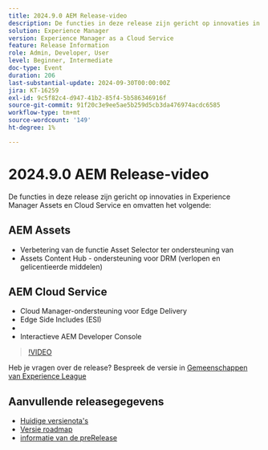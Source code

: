 ```yaml
---
title: 2024.9.0 AEM Release-video
description: De functies in deze release zijn gericht op innovaties in Experience Manager Assets en Cloud Service en omvatten de volgende:AEM Assets - Asset Selector Enhancement to Support Collections ​ Assets Content Hub - support DRM (expired and licensed assets) ​ AEM Cloud Service - Cloud Manager Support for Edge Delivery ​ Edge Side Includes (ESI) ​ Basic Authentication ​ Interactive AEM
solution: Experience Manager
version: Experience Manager as a Cloud Service
feature: Release Information
role: Admin, Developer, User
level: Beginner, Intermediate
doc-type: Event
duration: 206
last-substantial-update: 2024-09-30T00:00:00Z
jira: KT-16259
exl-id: 9c5f82c4-d947-41b2-85f4-5b586346916f
source-git-commit: 91f20c3e9ee5ae5b259d5cb3da476974acdc6585
workflow-type: tm+mt
source-wordcount: '149'
ht-degree: 1%

---
```


# 2024.9.0 AEM Release-video

De functies in deze release zijn gericht op innovaties in Experience Manager Assets en Cloud Service en omvatten het volgende:

## AEM Assets

* Verbetering van de functie Asset Selector ter ondersteuning van &#x200B;
* Assets Content Hub - ondersteuning voor DRM (verlopen en gelicentieerde middelen) &#x200B;

## AEM Cloud Service

* Cloud Manager-ondersteuning voor Edge Delivery &#x200B;
* Edge Side Includes (ESI) &#x200B;
* &#x200B;
* Interactieve AEM Developer Console

>[!VIDEO](https://video.tv.adobe.com/v/3434847/?learn=on)

Heb je vragen over de release?  Bespreek de versie in [ Gemeenschappen van Experience League ](https://adobe.ly/4eqofkS)

## Aanvullende releasegegevens

* [ Huidige versienota&#39;s ](https://experienceleague.adobe.com/docs/experience-manager-cloud-service/content/release-notes/home.html)
* [ Versie roadmap ](https://experienceleague.adobe.com/docs/experience-manager-release-information/aem-release-updates/update-releases-roadmap.html)
* [ informatie van de preRelease ](https://experienceleague.adobe.com/docs/experience-manager-cloud-service/content/release-notes/prerelease.html)
